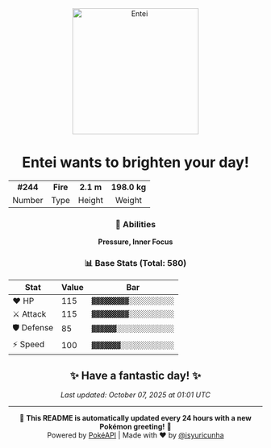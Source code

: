 <div align="center">

<img src="https://raw.githubusercontent.com/PokeAPI/sprites/master/sprites/pokemon/244.png" width="250" height="250" alt="Entei">

# **Entei** wants to brighten your day!

<table>
<tr>
<td align="center"><strong>#244</strong></td>
<td align="center"><strong>Fire</strong></td>
<td align="center"><strong>2.1 m</strong></td>
<td align="center"><strong>198.0 kg</strong></td>
</tr>
<tr>
<td align="center">Number</td>
<td align="center">Type</td>
<td align="center">Height</td>
<td align="center">Weight</td>
</tr>
</table>

### 🎯 Abilities
**Pressure, Inner Focus**

### 📊 Base Stats (Total: 580)

| Stat | Value | Bar |
|------|-------|-----|
| ❤️ HP | 115 | `▓▓▓▓▓▓▓▓▓░░░░░░░░░░░` |
| ⚔️ Attack | 115 | `▓▓▓▓▓▓▓▓▓░░░░░░░░░░░` |
| 🛡️ Defense | 85 | `▓▓▓▓▓▓░░░░░░░░░░░░░░` |
| ⚡ Speed | 100 | `▓▓▓▓▓▓▓░░░░░░░░░░░░░` |

## ✨ Have a fantastic day! ✨

*Last updated: October 07, 2025 at 01:01 UTC*

---

🌟 **This README is automatically updated every 24 hours with a new Pokémon greeting!** 🌟<br>
Powered by [PokéAPI](https://pokeapi.co/) | Made with ❤️ by [@isyuricunha](https://github.com/isyuricunha)

</div>